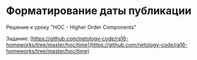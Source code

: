 # Форматирование даты публикации

Решение к уроку "HOC - Higher Order Components"

Задание: [https://github.com/netology-code/ra16-homeworks/tree/master/hoc/time](https://github.com/netology-code/ra16-homeworks/tree/master/hoc/time)
